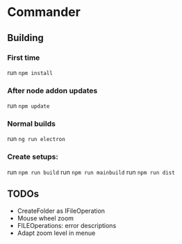 # Commander
## Building
### First time
run ```npm install```

### After node addon updates
run ```npm update```

### Normal builds
run ```ng run electron```
### Create setups:
run ```npm run build```
run ```npm run mainbuild```
run ```npm run dist```
## TODOs
* CreateFolder as IFileOperation
* Mouse wheel zoom
* FILEOperations: error descriptions
* Adapt zoom level in menue



